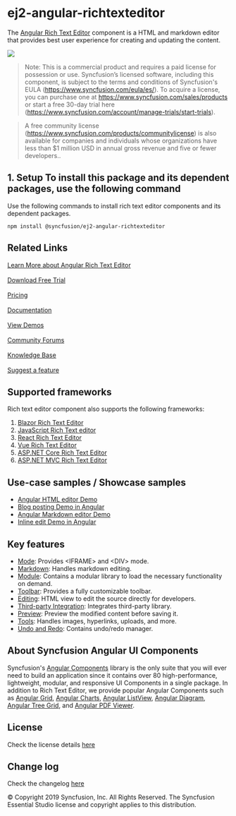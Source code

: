 # ej2-angular-richtexteditor

The [Angular Rich Text Editor](https://www.syncfusion.com/angular-components/angular-wysiwyg-rich-text-editor?utm_source=npm&utm_medium=listing&utm_campaign=angular-rich-text-editor-npm) component is a HTML and markdown editor that provides best user experience for creating and updating the content.

![](../../ReadMe_Images/RTE.GIF)

>Note: This is a commercial product and requires a paid license for possession or use. Syncfusion’s licensed software, including this component, is subject to the terms and conditions of Syncfusion's EULA (https://www.syncfusion.com/eula/es/). To acquire a license, you can purchase one at https://www.syncfusion.com/sales/products or start a free 30-day trial here (https://www.syncfusion.com/account/manage-trials/start-trials).

>A free community license (https://www.syncfusion.com/products/communitylicense) is also available for companies and individuals whose organizations have less than $1 million USD in annual gross revenue and five or fewer developers..

## 1. Setup To install this package and its dependent packages, use the following command

Use the following commands to install rich text editor components and its dependent packages.

```
npm install @syncfusion/ej2-angular-richtexteditor

```

## Related Links

[Learn More about Angular Rich Text Editor](https://www.syncfusion.com/angular-components/angular-wysiwyg-rich-text-editor?utm_source=npm&utm_medium=listing&utm_campaign=angular-rich-text-editor-npm)<br/><br/>
[Download Free Trial](https://www.syncfusion.com/downloads/angular?utm_source=npm&utm_medium=listing&utm_campaign=angular-rich-text-editor-npm)<br/><br/>
[Pricing](https://www.syncfusion.com/sales/products/angular?utm_source=npm&utm_medium=listing&utm_campaign=angular-rich-text-editor-npm)<br/><br/>
[Documentation](https://ej2.syncfusion.com/angular/documentation/rich-text-editor/getting-started/?utm_source=npm&utm_medium=listing&utm_campaign=angular-rich-text-editor-npm)<br/><br/>
[View Demos](https://ej2.syncfusion.com/angular/demos/#/bootstrap5/rich-text-editor/rich-text-editor?utm_source=npm&utm_medium=listing&utm_campaign=angular-rich-text-editor-npm)<br/><br/>
[Community Forums](https://www.syncfusion.com/forums/angular-components?utm_source=npm&utm_medium=listing&utm_campaign=angular-rich-text-editor-npm)<br/><br/>
[Knowledge Base](https://www.syncfusion.com/kb/angular-js2/richtexteditor?utm_source=npm&utm_medium=listing&utm_campaign=angular-rich-text-editor-npm)<br/><br/>
[Suggest a feature](https://www.syncfusion.com/feedback/angular?utm_source=npm&utm_medium=listing&utm_campaign=angular-rich-text-editor-npm)

## Supported frameworks
Rich text editor component also supports the following frameworks:
1. [Blazor Rich Text Editor](https://www.syncfusion.com/blazor-components/blazor-wysiwyg-rich-text-editor) 
2. [JavaScript Rich Text editor](https://www.syncfusion.com/javascript-ui-controls/js-wysiwyg-rich-text-editor?utm_source=npm&utm_medium=listing&utm_campaign=angular-rich-text-editor-npm)
3.	[React Rich Text Editor](https://www.syncfusion.com/react-components/react-wysiwyg-rich-text-editor?utm_source=npm&utm_medium=listing&utm_campaign=angular-rich-text-editor-npm)
4.	[Vue Rich Text Editor](https://www.syncfusion.com/vue-components/vue-wysiwyg-rich-text-editor?utm_source=npm&utm_medium=listing&utm_campaign=angular-rich-text-editor-npm)
5.	[ASP.NET Core Rich Text Editor](https://www.syncfusion.com/aspnet-core-ui-controls/wysiwyg-rich-text-editor?utm_source=npm&utm_medium=listing&utm_campaign=angular-rich-text-editor-npm)
6.	[ASP.NET MVC Rich Text Editor](https://www.syncfusion.com/aspnet-mvc-ui-controls/wysiwyg-rich-text-editor?utm_source=npm&utm_medium=listing&utm_campaign=angular-rich-text-editor-npm)

## Use-case samples / Showcase samples

* [Angular HTML editor Demo](https://ej2.syncfusion.com/angular/demos/?utm_source=npm&utm_medium=listing&utm_campaign=angular-rich-text-editor-npm/#/material/rich-text-editor/tools)
* [Blog posting Demo in Angular](https://ej2.syncfusion.com/angular/demos/?utm_source=npm&utm_medium=listing&utm_campaign=angular-rich-text-editor-npm/#/material/rich-text-editor/blog-posting)
* [Angular Markdown editor Demo](https://ej2.syncfusion.com/angular/demos/?utm_source=npm&utm_medium=listing&utm_campaign=angular-rich-text-editor-npm/#/material/rich-text-editor/markdown-editor)
* [Inline edit Demo in Angular](https://ej2.syncfusion.com/angular/demos/?utm_source=npm&utm_medium=listing&utm_campaign=angular-rich-text-editor-npm/#/material/rich-text-editor/inline)

## Key features

* [Mode](https://ej2.syncfusion.com/angular/demos/#/material/rich-text-editor/iframe?utm_source=npm&utm_medium=listing&utm_campaign=angular-rich-text-editor-npm): Provides &lt;IFRAME&gt; and &lt;DIV&gt; mode.
* [Markdown](https://ej2.syncfusion.com/angular/demos/#/bootstrap5/rich-text-editor/markdown-editor?utm_source=npm&utm_medium=listing&utm_campaign=angular-rich-text-editor-npm): Handles markdown editing.
* [Module](https://ej2.syncfusion.com/angular/documentation/rich-text-editor/getting-started/#module-injection?utm_source=npm&utm_medium=listing&utm_campaign=angular-rich-text-editor-npm): Contains a modular library to load the necessary functionality on demand.
* [Toolbar](https://ej2.syncfusion.com/angular/demos/#/bootstrap5/rich-text-editor/types?utm_source=npm&utm_medium=listing&utm_campaign=angular-rich-text-editor-npm): Provides a fully customizable toolbar.
* [Editing](https://ej2.syncfusion.com/angular/documentation/rich-text-editor/editor-mode/?utm_source=npm&utm_medium=listing&utm_campaign=angular-rich-text-editor-npm): HTML view to edit the source directly for developers.
* [Third-party Integration](https://ej2.syncfusion.com/angular/documentation/rich-text-editor/third-party-integration/?utm_source=npm&utm_medium=listing&utm_campaign=angular-rich-text-editor-npm): Integrates third-party library.
* [Preview](https://ej2.syncfusion.com/angular/demos/#/bootstrap5/rich-text-editor/markdown-editor-preview?utm_source=npm&utm_medium=listing&utm_campaign=angular-rich-text-editor-npm): Preview the modified content before saving it.
* [Tools](https://ej2.syncfusion.com/angular/documentation/rich-text-editor/toolbar/#toolbar-items?utm_source=npm&utm_medium=listing&utm_campaign=angular-rich-text-editor-npm): Handles images, hyperlinks, uploads, and more.
* [Undo and Redo](https://ej2.syncfusion.com/angular/documentation/rich-text-editor/miscellaneous/#undoredo-manager?utm_source=npm&utm_medium=listing&utm_campaign=angular-rich-text-editor-npm): Contains undo/redo manager.

## About Syncfusion Angular UI Components
Syncfusion's [Angular Components](https://www.syncfusion.com/angular-components?utm_source=npm&utm_medium=listing&utm_campaign=angular-rich-text-editor-npm) library is the only suite that you will ever need to build an application since it contains over 80 high-performance, lightweight, modular, and responsive UI Components in a single package. In addition to Rich Text Editor, we provide popular Angular Components such as [Angular Grid](https://www.syncfusion.com/angular-components/angular-grid?utm_source=npm&utm_medium=listing&utm_campaign=angular-rich-text-editor-npm), [Angular Charts](https://www.syncfusion.com/angular-components/angular-charts?utm_source=npm&utm_medium=listing&utm_campaign=angular-rich-text-editor-npm), [Angular ListView](https://www.syncfusion.com/angular-components/angular-listview?utm_source=npm&utm_medium=listing&utm_campaign=angular-rich-text-editor-npm), [Angular Diagram](https://www.syncfusion.com/angular-components/angular-diagram?utm_source=npm&utm_medium=listing&utm_campaign=angular-rich-text-editor-npm), [Angular Tree Grid](https://www.syncfusion.com/angular-components/angular-tree-grid?utm_source=npm&utm_medium=listing&utm_campaign=angular-rich-text-editor-npm), and [Angular PDF Viewer](https://www.syncfusion.com/angular-components/angular-pdf-viewer?utm_source=npm&utm_medium=listing&utm_campaign=angular-rich-text-editor-npm).
 
## License 
Check the license details [here](https://github.com/syncfusion/ej2-angular-ui-components/blob/master/license?utm_source=npm&utm_medium=listing&utm_campaign=angular-rich-text-editor-npm)

## Change log 
Check the changelog [here](https://github.com/syncfusion/ej2-angular-ui-components/blob/master/components/richtexteditor/CHANGELOG.md?utm_source=npm&utm_medium=listing&utm_campaign=angular-rich-text-editor-npm)

© Copyright 2019 Syncfusion, Inc. All Rights Reserved. The Syncfusion Essential Studio license and copyright applies to this distribution.
